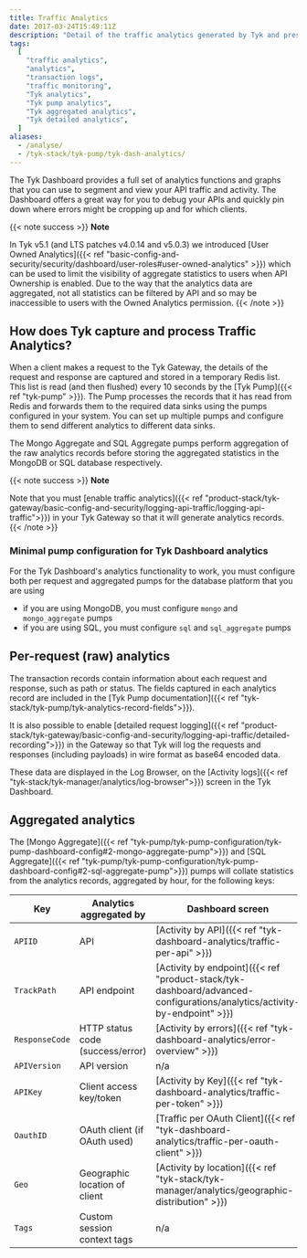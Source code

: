 ```yaml
---
title: Traffic Analytics
date: 2017-03-24T15:49:11Z
description: "Detail of the traffic analytics generated by Tyk and presented via APIs or GUI"
tags:
  [
    "traffic analytics",
    "analytics",
    "transaction logs",
    "traffic monitoring",
    "Tyk analytics",
    "Tyk pump analytics",
    "Tyk aggregated analytics",
    "Tyk detailed analytics",
  ]
aliases:
  - /analyse/
  - /tyk-stack/tyk-pump/tyk-dash-analytics/
---
```


The Tyk Dashboard provides a full set of analytics functions and graphs that you can use to segment and view your API traffic and activity. The Dashboard offers a great way for you to debug your APIs and quickly pin down where errors might be cropping up and for which clients.

{{< note success >}}
**Note**

In Tyk v5.1 (and LTS patches v4.0.14 and v5.0.3) we introduced [User Owned Analytics]({{< ref "basic-config-and-security/security/dashboard/user-roles#user-owned-analytics" >}}) which can be used to limit the visibility of aggregate statistics to users when API Ownership is enabled. Due to the way that the analytics data are aggregated, not all statistics can be filtered by API and so may be inaccessible to users with the Owned Analytics permission.
{{< /note >}}

## How does Tyk capture and process Traffic Analytics?

When a client makes a request to the Tyk Gateway, the details of the request and response are captured and stored in a temporary Redis list. This list is read (and then flushed) every 10 seconds by the [Tyk Pump]({{< ref "tyk-pump" >}}). The Pump processes the records that it has read from Redis and forwards them to the required data sinks using the pumps configured in your system. You can set up multiple pumps and configure them to send different analytics to different data sinks.

The Mongo Aggregate and SQL Aggregate pumps perform aggregation of the raw analytics records before storing the aggregated statistics in the MongoDB or SQL database respectively.

{{< note success >}}
**Note**

Note that you must [enable traffic analytics]({{< ref "product-stack/tyk-gateway/basic-config-and-security/logging-api-traffic/logging-api-traffic">}}) in your Tyk Gateway so that it will generate analytics records.
{{< /note >}}

### Minimal pump configuration for Tyk Dashboard analytics

For the Tyk Dashboard's analytics functionality to work, you must configure both per request and aggregated pumps for the database platform that you are using

- if you are using MongoDB, you must configure `mongo` and `mongo_aggregate` pumps
- if you are using SQL, you must configure `sql` and `sql_aggregate` pumps

## Per-request (raw) analytics

The transaction records contain information about each request and response, such as path or status. The fields captured in each analytics record are included in the [Tyk Pump documentation]({{< ref "tyk-stack/tyk-pump/tyk-analytics-record-fields">}}).

It is also possible to enable [detailed request logging]({{< ref "product-stack/tyk-gateway/basic-config-and-security/logging-api-traffic/detailed-recording">}}) in the Gateway so that Tyk will log the requests and responses (including payloads) in wire format as base64 encoded data.

These data are displayed in the Log Browser, on the [Activity logs]({{< ref "tyk-stack/tyk-manager/analytics/log-browser">}}) screen in the Tyk Dashboard.

## Aggregated analytics

The [Mongo Aggregate]({{< ref "tyk-pump/tyk-pump-configuration/tyk-pump-dashboard-config#2-mongo-aggregate-pump">}}) and [SQL Aggregate]({{< ref "tyk-pump/tyk-pump-configuration/tyk-pump-dashboard-config#2-sql-aggregate-pump">}}) pumps will collate statistics from the analytics records, aggregated by hour, for the following keys:

| Key            | Analytics aggregated by          | Dashboard screen                                                                                                         |
| -------------- | -------------------------------- | ------------------------------------------------------------------------------------------------------------------------ |
| `APIID`        | API                              | [Activity by API]({{< ref "tyk-dashboard-analytics/traffic-per-api" >}})                                                 |
| `TrackPath`    | API endpoint                     | [Activity by endpoint]({{< ref "product-stack/tyk-dashboard/advanced-configurations/analytics/activity-by-endpoint" >}}) |
| `ResponseCode` | HTTP status code (success/error) | [Activity by errors]({{< ref "tyk-dashboard-analytics/error-overview" >}})                                               |
| `APIVersion`   | API version                      | n/a                                                                                                                      |
| `APIKey`       | Client access key/token          | [Activity by Key]({{< ref "tyk-dashboard-analytics/traffic-per-token" >}})                                               |
| `OauthID`      | OAuth client (if OAuth used)     | [Traffic per OAuth Client]({{< ref "tyk-dashboard-analytics/traffic-per-oauth-client" >}})                               |
| `Geo`          | Geographic location of client    | [Activity by location]({{< ref "tyk-stack/tyk-manager/analytics/geographic-distribution" >}})                            |
| `Tags`         | Custom session context tags      | n/a                                                                                                                      |
